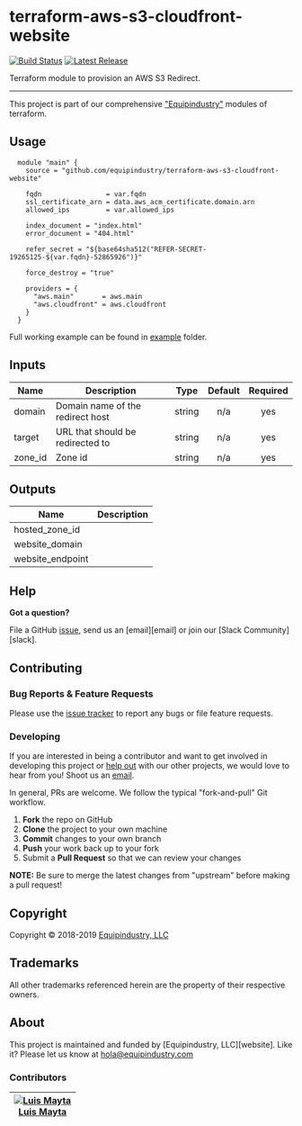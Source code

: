 # terraform-aws-s3-cloudfront-website

 [![Build Status](https://travis-ci.org/equipindustry/terraform-aws-s3-cloudfront-website.svg?branch=master)](https://travis-ci.org/equipindustry/terraform-aws-s3-cloudfront-website) [![Latest Release](https://img.shields.io/github/release/equipindustry/terraform-aws-s3-cloudfront-website.svg)](https://travis-ci.org/equipindustry/terraform-aws-s3-cloudfront-website/releases)


Terraform module to provision an AWS S3 Redirect.


---

This project is part of our comprehensive ["Equipindustry"](https://equipindustry.com) modules of terraform.











## Usage

```hcl
  module "main" {
    source = "github.com/equipindustry/terraform-aws-s3-cloudfront-website"

    fqdn                = var.fqdn
    ssl_certificate_arn = data.aws_acm_certificate.domain.arn
    allowed_ips         = var.allowed_ips

    index_document = "index.html"
    error_document = "404.html"

    refer_secret = "${base64sha512("REFER-SECRET-19265125-${var.fqdn}-52865926")}"

    force_destroy = "true"

    providers = {
      "aws.main"       = aws.main
      "aws.cloudfront" = aws.cloudfront
    }
  }
```

Full working example can be found in [example](./example) folder.






## Inputs

| Name | Description | Type | Default | Required |
|------|-------------|:----:|:-----:|:-----:|
| domain | Domain name of the redirect host | string | n/a | yes |
| target | URL that should be redirected to | string | n/a | yes |
| zone\_id | Zone id | string | n/a | yes |

## Outputs

| Name | Description |
|------|-------------|
| hosted\_zone\_id |  |
| website\_domain |  |
| website\_endpoint |  |



## Help

**Got a question?**

File a GitHub [issue](https://github.com/equipindustry/terraform-aws-s3-cloudfront-website/issues), send us an [email][email] or join our [Slack Community][slack].

## Contributing

### Bug Reports & Feature Requests

Please use the [issue tracker](https://github.com/equipindustry/terraform-aws-s3-cloudfront-website/issues) to report any bugs or file feature requests.

### Developing

If you are interested in being a contributor and want to get involved in developing this project or [help out](https://github.com/equipindustry) with our other projects, we would love to hear from you! Shoot us an [email](mailto:hola@equipindustry.com).

In general, PRs are welcome. We follow the typical "fork-and-pull" Git workflow.

 1. **Fork** the repo on GitHub
 2. **Clone** the project to your own machine
 3. **Commit** changes to your own branch
 4. **Push** your work back up to your fork
 5. Submit a **Pull Request** so that we can review your changes

**NOTE:** Be sure to merge the latest changes from "upstream" before making a pull request!


## Copyright

Copyright © 2018-2019 [Equipindustry, LLC](https://equipindustry.com)











## Trademarks

All other trademarks referenced herein are the property of their respective owners.

## About

This project is maintained and funded by [Equipindustry, LLC][website]. Like it? Please let us know at <hola@equipindustry.com>


### Contributors

|  [![Luis Mayta][luismayta_avatar]][luismayta_homepage]<br/>[Luis Mayta][luismayta_homepage] |
|---|

  [luismayta_homepage]: https://github.com/luismayta
  [luismayta_avatar]: https://github.com/luismayta.png?size=150


